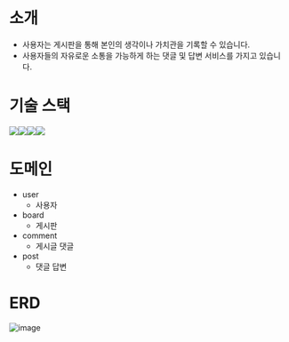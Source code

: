 # 소개
- 사용자는 게시판을 통해 본인의 생각이나 가치관을 기록할 수 있습니다.
- 사용자들의 자유로운 소통을 가능하게 하는 댓글 및 답변 서비스를 가지고 있습니다.

# 기술 스택
<img src="https://img.shields.io/badge/nestjs-E0234E?style=for-the-badge&logo=nestjs&logoColor=white"><img src="https://img.shields.io/badge/postgres-4169E1?style=for-the-badge&logo=postgresql&logoColor=white"><img src="https://img.shields.io/badge/github-181717?style=for-the-badge&logo=github&logoColor=white"><img src="https://img.shields.io/badge/git-F05032?style=for-the-badge&logo=git&logoColor=white">

# 도메인
- user
  - 사용자
- board
  - 게시판
- comment
  - 게시글 댓글
- post
  - 댓글 답변

# ERD
![image](https://github.com/user-attachments/assets/38621f2b-3f5c-49c1-93ea-27c764240b72)

